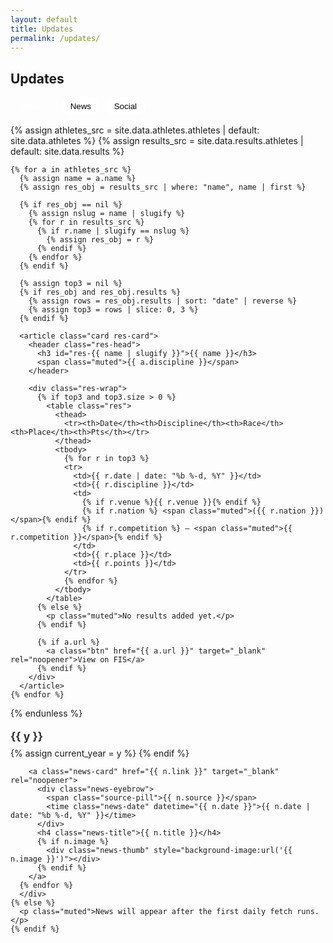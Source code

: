 ```yaml
---
layout: default
title: Updates
permalink: /updates/
---
```


<section class="container">
  <h1 class="section-title">Updates</h1>

  <div class="tabs" role="tablist" aria-label="Updates tabs">
    <button class="tab active" data-tab="results" aria-selected="true">Results</button>
    <button class="tab" data-tab="news" aria-selected="false">News</button>
    <button class="tab" data-tab="social" aria-selected="false">Social</button>
  </div>

  <!-- Results -->
  <div id="tab-results" class="tabpanel show" role="tabpanel">
    {% assign athletes_src = site.data.athletes.athletes | default: site.data.athletes %}
    {% assign results_src   = site.data.results.athletes  | default: site.data.results  %}

    {% for a in athletes_src %}
      {% assign name = a.name %}
      {% assign res_obj = results_src | where: "name", name | first %}

      {% if res_obj == nil %}
        {% assign nslug = name | slugify %}
        {% for r in results_src %}
          {% if r.name | slugify == nslug %}
            {% assign res_obj = r %}
          {% endif %}
        {% endfor %}
      {% endif %}

      {% assign top3 = nil %}
      {% if res_obj and res_obj.results %}
        {% assign rows = res_obj.results | sort: "date" | reverse %}
        {% assign top3 = rows | slice: 0, 3 %}
      {% endif %}

      <article class="card res-card">
        <header class="res-head">
          <h3 id="res-{{ name | slugify }}">{{ name }}</h3>
          <span class="muted">{{ a.discipline }}</span>
        </header>

        <div class="res-wrap">
          {% if top3 and top3.size > 0 %}
            <table class="res">
              <thead>
                <tr><th>Date</th><th>Discipline</th><th>Race</th><th>Place</th><th>Pts</th></tr>
              </thead>
              <tbody>
                {% for r in top3 %}
                <tr>
                  <td>{{ r.date | date: "%b %-d, %Y" }}</td>
                  <td>{{ r.discipline }}</td>
                  <td>
                    {% if r.venue %}{{ r.venue }}{% endif %}
                    {% if r.nation %} <span class="muted">({{ r.nation }})</span>{% endif %}
                    {% if r.competition %} — <span class="muted">{{ r.competition }}</span>{% endif %}
                  </td>
                  <td>{{ r.place }}</td>
                  <td>{{ r.points }}</td>
                </tr>
                {% endfor %}
              </tbody>
            </table>
          {% else %}
            <p class="muted">No results added yet.</p>
          {% endif %}

          {% if a.url %}
            <a class="btn" href="{{ a.url }}" target="_blank" rel="noopener">View on FIS</a>
          {% endif %}
        </div>
      </article>
    {% endfor %}
  </div>

  <!-- News -->
  <div id="tab-news" class="tabpanel" role="tabpanel" hidden>
    {% assign news_all = site.data.news | where_exp: "n","n.date" | sort: "date" | reverse %}
    {% if news_all and news_all.size > 0 %}
      {% assign current_year = "" %}
      {% for n in news_all %}
        {% assign y = n.date | date: "%Y" %}
        {% if y != current_year %}
          {% unless forloop.first %}</div>{% endunless %}
          <h3 class="news-year">{{ y }}</h3>
          <div class="grid news-grid">
          {% assign current_year = y %}
        {% endif %}

        <a class="news-card" href="{{ n.link }}" target="_blank" rel="noopener">
          <div class="news-eyebrow">
            <span class="source-pill">{{ n.source }}</span>
            <time class="news-date" datetime="{{ n.date }}">{{ n.date | date: "%b %-d, %Y" }}</time>
          </div>
          <h4 class="news-title">{{ n.title }}</h4>
          {% if n.image %}
            <div class="news-thumb" style="background-image:url('{{ n.image }}')"></div>
          {% endif %}
        </a>
      {% endfor %}
      </div>
    {% else %}
      <p class="muted">News will appear after the first daily fetch runs.</p>
    {% endif %}
  </div>

  <!-- Social -->
  <div id="tab-social" class="tabpanel" role="tabpanel" hidden>
    <div class="card">
      <p class="muted">Live social wall goes here.</p>
      {% comment %}
      Embed your social wall widget here (Walls.io / Curator / Elfsight / Juicer).
      {% endcomment %}
    </div>
  </div>
</section>

<style>
/* Tabs */
.tabs{ display:flex; gap:.5rem; margin:10px 0 16px; flex-wrap:wrap; }
.tab{ border:1px solid var(--border); border-radius:999px; padding:.4rem .9rem; background:#fff; cursor:pointer; }
.tab.active{ background:linear-gradient(90deg,var(--brand),var(--navy)); color:#fff; border-color:transparent; }
.tabpanel{ margin-top:10px; }
.tabpanel.show{ display:block; }

/* Results table */
.res-card .res-head{ display:flex; align-items:baseline; gap:.75rem; }
.res{ width:100%; border-collapse:collapse; }
.res th, .res td{ padding:.55rem .65rem; border-top:1px solid var(--border); vertical-align:top; }
.res-wrap .btn{ margin-top:10px; }

/* News */
.news-year{ margin:18px 0 8px; font-size:1.1rem; opacity:.9; }
.news-grid{ grid-template-columns:repeat(auto-fit,minmax(280px,1fr)); gap:14px; }

.news-card{
  position:relative; display:block; padding:14px 16px;
  background:#fff; border:1px solid var(--border);
  border-radius:14px; box-shadow:var(--shadow); overflow:hidden;
  transition:transform .12s ease, box-shadow .12s ease;
}
.news-card::before{
  content:""; position:absolute; left:0; top:0; bottom:0; width:6px;
  background:linear-gradient(180deg,var(--brand),var(--navy));
  border-top-left-radius:14px; border-bottom-left-radius:14px;
}
.news-card:hover{ transform:translateY(-1px); box-shadow:0 12px 30px rgba(0,0,0,.12); }

.news-eyebrow{ display:flex; align-items:center; gap:.5rem; margin-bottom:.25rem; }
.source-pill{
  padding:.2rem .5rem; border-radius:999px;
  background:#f2f5ff; color:#334155; font-size:.8rem; font-weight:600;
  border:1px solid var(--border);
}
.news-date{ color:var(--muted); font-size:.9rem; }

.news-title{
  margin:.35rem 0 0; line-height:1.3;
  display:-webkit-box; -webkit-line-clamp:3; -webkit-box-orient:vertical; overflow:hidden;
}

.news-thumb{
  margin-top:10px; width:100%; height:140px;
  background-size:cover; background-position:center;
  border-radius:10px; border:1px solid var(--border);
}
</style>

<script>
document.addEventListener('DOMContentLoaded', () => {
  document.querySelectorAll('.tabs .tab').forEach(btn=>{
    btn.addEventListener('click',()=>{
      document.querySelectorAll('.tabs .tab').forEach(b=>b.classList.remove('active'));
      btn.classList.add('active');
      const id = btn.dataset.tab;
      document.querySelectorAll('.tabpanel').forEach(p=>{
        const show = p.id === 'tab-'+id;
        p.toggleAttribute('hidden', !show);
        p.classList.toggle('show', show);
      });
    });
  });
});
</script>
